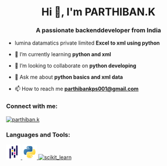 <h1 align="center">Hi 👋, I'm PARTHIBAN.K</h1>
<h3 align="center">A passionate backenddeveloper from India</h3>

- lumina datamatics private limited **Excel to xml using python**

- 🌱 I’m currently learning **python and xml**

- 👯 I’m looking to collaborate on **python developing**

- 💬 Ask me about **python basics and xml data**

- 📫 How to reach me **parthibankps001@gmail.com**

<h3 align="left">Connect with me:</h3>
<p align="left">
<a href="https://linkedin.com/in/parthiban.k" target="blank"><img align="center" src="https://raw.githubusercontent.com/rahuldkjain/github-profile-readme-generator/master/src/images/icons/Social/linked-in-alt.svg" alt="parthiban.k" height="30" width="40" /></a>
</p>

<h3 align="left">Languages and Tools:</h3>
<p align="left"> <a href="https://pandas.pydata.org/" target="_blank" rel="noreferrer"> <img src="https://raw.githubusercontent.com/devicons/devicon/2ae2a900d2f041da66e950e4d48052658d850630/icons/pandas/pandas-original.svg" alt="pandas" width="40" height="40"/> </a> <a href="https://www.python.org" target="_blank" rel="noreferrer"> <img src="https://raw.githubusercontent.com/devicons/devicon/master/icons/python/python-original.svg" alt="python" width="40" height="40"/> </a> <a href="https://scikit-learn.org/" target="_blank" rel="noreferrer"> <img src="https://upload.wikimedia.org/wikipedia/commons/0/05/Scikit_learn_logo_small.svg" alt="scikit_learn" width="40" height="40"/> </a> </p>
